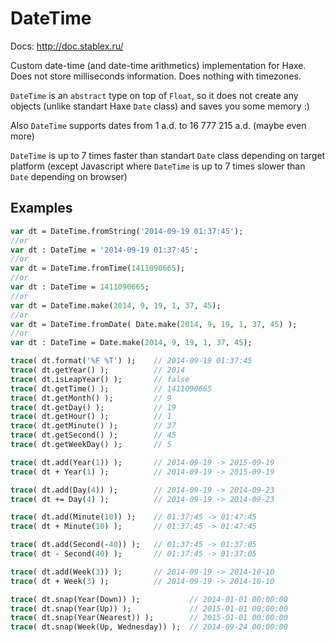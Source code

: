 DateTime
========

Docs: http://doc.stablex.ru/

Custom date-time (and date-time arithmetics) implementation for Haxe. Does not store milliseconds information. Does nothing with timezones.

`DateTime` is an `abstract` type on top of `Float`, so it does not create any objects (unlike standart Haxe `Date` class) and saves you some memory :)

Also `DateTime` supports dates from 1 a.d. to 16 777 215 a.d. (maybe even more)

`DateTime` is up to 7 times faster than standart `Date` class depending on target platform (except Javascript where `DateTime` is up to 7 times slower than `Date` depending on browser)

Examples
---------------
```haxe
var dt = DateTime.fromString('2014-09-19 01:37:45');
//or
var dt : DateTime = '2014-09-19 01:37:45';
//or
var dt = DateTime.fromTime(1411090665);
//or
var dt : DateTime = 1411090665;
//or
var dt = DateTime.make(2014, 9, 19, 1, 37, 45);
//or
var dt = DateTime.fromDate( Date.make(2014, 9, 19, 1, 37, 45) );
//or
var dt : DateTime = Date.make(2014, 9, 19, 1, 37, 45);

trace( dt.format('%F %T') );    // 2014-09-19 01:37:45
trace( dt.getYear() );          // 2014
trace( dt.isLeapYear() );       // false
trace( dt.getTime() );          // 1411090665
trace( dt.getMonth() );         // 9
trace( dt.getDay() );           // 19
trace( dt.getHour() );          // 1
trace( dt.getMinute() );        // 37
trace( dt.getSecond() );        // 45
trace( dt.getWeekDay() );       // 5

trace( dt.add(Year(1)) );       // 2014-09-19 -> 2015-09-19
trace( dt + Year(1) );          // 2014-09-19 -> 2015-09-19

trace( dt.add(Day(4)) );        // 2014-09-19 -> 2014-09-23
trace( dt += Day(4) );          // 2014-09-19 -> 2014-09-23

trace( dt.add(Minute(10)) );    // 01:37:45 -> 01:47:45
trace( dt + Minute(10) );       // 01:37:45 -> 01:47:45

trace( dt.add(Second(-40)) );   // 01:37:45 -> 01:37:05
trace( dt - Second(40) );       // 01:37:45 -> 01:37:05

trace( dt.add(Week(3)) );       // 2014-09-19 -> 2014-10-10
trace( dt + Week(3) );          // 2014-09-19 -> 2014-10-10

trace( dt.snap(Year(Down)) );           // 2014-01-01 00:00:00
trace( dt.snap(Year(Up)) );             // 2015-01-01 00:00:00
trace( dt.snap(Year(Nearest)) );        // 2015-01-01 00:00:00
trace( dt.snap(Week(Up, Wednesday)) );  // 2014-09-24 00:00:00
```
